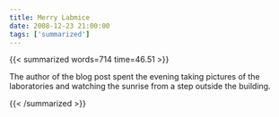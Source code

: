 ```yaml
---
title: Merry Labmice
date: 2008-12-23 21:00:00
tags: ['summarized']
---
```


{{< summarized words=714 time=46.51 >}}

The author of the blog post spent the evening taking pictures of the laboratories and watching the sunrise from a step outside the building.

{{< /summarized >}}